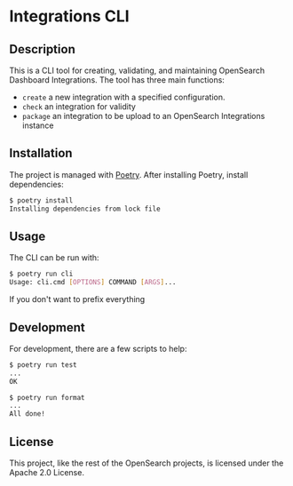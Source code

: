 # Integrations CLI

## Description

This is a CLI tool for creating, validating, and maintaining OpenSearch Dashboard Integrations.
The tool has three main functions:

- `create` a new integration with a specified configuration.
- `check` an integration for validity
- `package` an integration to be upload to an OpenSearch Integrations instance

## Installation

The project is managed with [Poetry](https://python-poetry.org/).
After installing Poetry, install dependencies:

```sh
$ poetry install
Installing dependencies from lock file
```

## Usage

The CLI can be run with:

```sh
$ poetry run cli
Usage: cli.cmd [OPTIONS] COMMAND [ARGS]...
```

If you don't want to prefix everything 

## Development

For development, there are a few scripts to help:

```sh
$ poetry run test
...
OK

$ poetry run format
...
All done!
```

## License

This project, like the rest of the OpenSearch projects, is licensed under the Apache 2.0 License.
